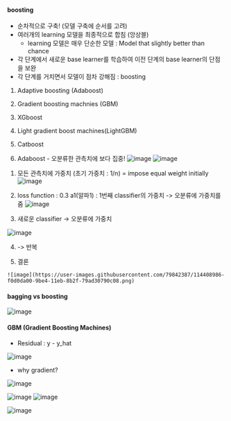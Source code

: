 #### boosting

  - 순차적으로 구축! (모델 구축에 순서를 고려)
  - 여러개의 learning 모델을 최종적으로 합침 (앙상블)
    - learning 모델은 매우 단순한 모델 : Model that slightly better than chance
  - 각 단계에서 새로운 base learner를 학습하여 이전 단계의 base learner의 단점을 보완
  - 각 단계를 거치면서 모델이 점차 강해짐 : boosting


  1) Adaptive boosting (Adaboost)
  2) Gradient boosting machnies (GBM)
  3) XGboost
  4) Light gradient boost machines(LightGBM)
  5) Catboost

  1) Adaboost
    - 오분류한 관측치에 보다 집중!
    ![image](https://user-images.githubusercontent.com/79842387/114405691-e3feb700-9be1-11eb-9d61-0d8ea0fc78c5.png)
    ![image](https://user-images.githubusercontent.com/79842387/114407954-e95d0100-9be3-11eb-8881-9483518cd4ba.png)
  
   1. 모든 관측치에 가중치 (초기 가중치 : 1/n) = impose equal weight initially
   ![image](https://user-images.githubusercontent.com/79842387/114409040-00502300-9be5-11eb-8200-3311576f23cd.png)
   
   2. loss function : 0.3
       a1(알파1) : 1번째 classifier의 가중치
       -> 오분류에 가중치를 줌
   ![image](https://user-images.githubusercontent.com/79842387/114408280-38a33180-9be4-11eb-9a55-f09c062d8cfd.png)
   
   3. 새로운 classifier -> 오분류에 가중치
   
   ![image](https://user-images.githubusercontent.com/79842387/114408651-98014180-9be4-11eb-9417-bad16b98e378.png)
   
   4. -> 반복
   
   5. 결론
   
    ![image](https://user-images.githubusercontent.com/79842387/114408986-f0d0da00-9be4-11eb-8b2f-79ad30790c08.png)


#### bagging vs boosting
  ![image](https://user-images.githubusercontent.com/79842387/114409381-5e7d0600-9be5-11eb-931e-1035c5b7b9e5.png)

#### GBM (Gradient Boosting Machines)

  - Residual : y - y_hat
  
  ![image](https://user-images.githubusercontent.com/79842387/114409625-98e6a300-9be5-11eb-8b45-a471ac72b176.png)
  
  - why gradient?
  
  ![image](https://user-images.githubusercontent.com/79842387/114410028-fe3a9400-9be5-11eb-9707-4ff0d6f1e10e.png)

  ![image](https://user-images.githubusercontent.com/79842387/114410860-a81a2080-9be6-11eb-802c-adb7d785d98c.png)
  ![image](https://user-images.githubusercontent.com/79842387/114410984-c2ec9500-9be6-11eb-97c6-7dee43fd0c12.png)

  ![image](https://user-images.githubusercontent.com/79842387/114412671-465ab600-9be8-11eb-9ae1-ee6e1abec790.png)
